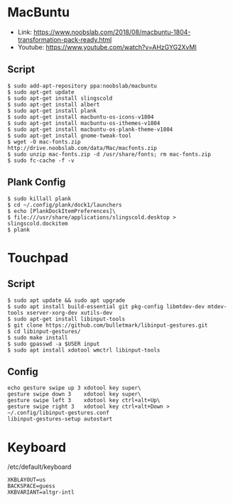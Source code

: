 # MacBuntu

* Link: https://www.noobslab.com/2018/08/macbuntu-1804-transformation-pack-ready.html
* Youtube: https://www.youtube.com/watch?v=AHzGYG2XvMI

## Script

```
$ sudo add-apt-repository ppa:noobslab/macbuntu
$ sudo apt-get update
$ sudo apt-get install slingscold
$ sudo apt-get install albert
$ sudo apt-get install plank
$ sudo apt-get install macbuntu-os-icons-v1804
$ sudo apt-get install macbuntu-os-ithemes-v1804
$ sudo apt-get install macbuntu-os-plank-theme-v1804
$ sudo apt-get install gnome-tweak-tool
$ wget -O mac-fonts.zip http://drive.noobslab.com/data/Mac/macfonts.zip
$ sudo unzip mac-fonts.zip -d /usr/share/fonts; rm mac-fonts.zip
$ sudo fc-cache -f -v
```

## Plank Config

```
$ sudo killall plank
$ cd ~/.config/plank/dock1/launchers
$ echo [PlankDockItemPreferences]\
$ file:///usr/share/applications/slingscold.desktop > slingscold.dockitem
$ plank
```

# Touchpad

## Script

```
$ sudo apt update && sudo apt upgrade
$ sudo apt install build-essential git pkg-config libmtdev-dev mtdev-tools xserver-xorg-dev xutils-dev
$ sudo apt-get install libinput-tools
$ git clone https://github.com/bulletmark/libinput-gestures.git
$ cd libinput-gestures/
$ sudo make install
$ sudo gpasswd -a $USER input
$ sudo apt install xdotool wmctrl libinput-tools
```

## Config

```
echo gesture swipe up 3	xdotool key super\
gesture swipe down 3	xdotool key super\
gesture swipe left 3	xdotool key ctrl+alt+Up\
gesture swipe right 3	xdotool key ctrl+alt+Down > ~/.config/libinput-gestures.conf
libinput-gestures-setup autostart
```

# Keyboard

/etc/default/keyboard
```
XKBLAYOUT=us
BACKSPACE=guess
XKBVARIANT=altgr-intl
```

